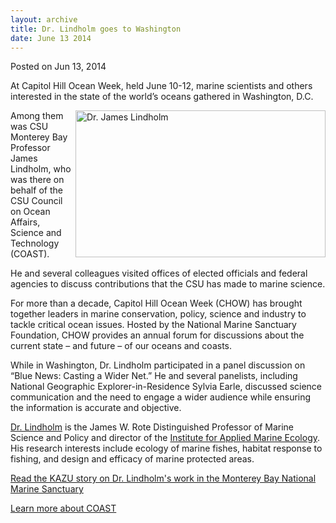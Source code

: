 ```yaml
---
layout: archive
title: Dr. Lindholm goes to Washington
date: June 13 2014
---
```





<span class="date">Posted on Jun 13, 2014    </span>
<p>At Capitol Hill Ocean Week, held June 10-12, marine scientists
and others interested in the state of the world&#x2019;s oceans gathered
in Washington, D.C.</p>
<p><img alt="Dr. James Lindholm" src="http://news.csumb.edu/sites/default/files/65/attachments/news/images/james.jpg" style="float:right; width:400px; height:235px">Among them was CSU
Monterey Bay Professor James Lindholm, who was there on behalf of
the CSU Council on Ocean Affairs, Science and Technology
(COAST).</img></p>
<p>He and several colleagues visited offices of elected officials
and federal agencies to discuss contributions that the CSU has made
to marine science.</p>
<p>For more than a decade, Capitol Hill Ocean Week (CHOW) has
brought together leaders in marine conservation, policy, science
and industry to tackle critical ocean issues. Hosted by the
National Marine Sanctuary Foundation, CHOW provides an annual forum
for discussions about the current state &#x2013; and future &#x2013; of our
oceans and coasts.</p>
<p>While in Washington, Dr. Lindholm participated in a panel
discussion on &#x201C;Blue News: Casting a Wider Net.&#x201D; He and several
panelists, including National Geographic Explorer-in-Residence
Sylvia Earle, discussed science communication and the need to
engage a wider audience while ensuring the information is accurate
and objective.</p>
<p><a href="http://sep.csumb.edu/staff/james/" rel="nofollow">Dr.
Lindholm</a> is the James W. Rote Distinguished Professor of Marine
Science and Policy and director of the <a href="http://sep.csumb.edu/ifame/" rel="nofollow">Institute for Applied
Marine Ecology</a>. His research interests include ecology of
marine fishes, habitat response to fishing, and design and efficacy
of marine protected areas.</p>
<p><a href="http://kazu.org/post/scientists-catalog-life-monterey-bay-national-marine-sanctuary" rel="nofollow">Read the KAZU story on Dr. Lindholm&apos;s work in the
Monterey Bay National Marine Sanctuary</a></p>
<p><a href="https://www.calstate.edu/coast/" rel="nofollow">Learn
more about COAST</a></p>





